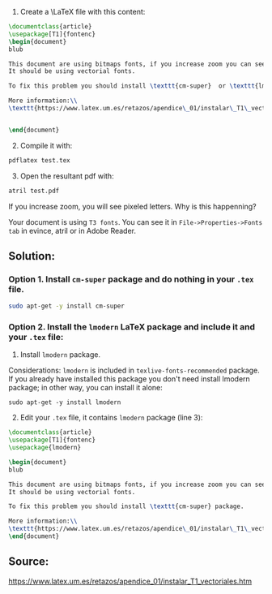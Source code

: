 1. Create a \LaTeX file with this content:
```latex
\documentclass{article}
\usepackage[T1]{fontenc}
\begin{document}
blub

This document are using bitmaps fonts, if you increase zoom you can see the pixels. 
It should be using vectorial fonts. 

To fix this problem you should install \texttt{cm-super}  or \texttt{lmodern} package.

More information:\\
\texttt{https://www.latex.um.es/retazos/apendice\_01/instalar\_T1\_vectoriales.htm}


\end{document}
```
2. Compile it with:
```bash
pdflatex test.tex
```

3. Open the resultant pdf with:
```bash
atril test.pdf
```

If you increase zoom, you will see pixeled letters. Why is this happenning?

Your document is using ```T3 fonts```. You can see it in ```File->Properties->Fonts tab``` in evince, atril or in Adobe Reader.

## Solution:
### Option 1. Install ```cm-super``` package and do nothing in your ```.tex``` file.
```bash
sudo apt-get -y install cm-super
```


### Option 2. Install the ```lmodern``` LaTeX package and include it and your ```.tex``` file:

1. Install ```lmodern``` package.

Considerations: ```lmodern``` is included in ```texlive-fonts-recommended``` package. If you already have installed this package you don't need install lmodern package; in other way, you can install it alone:

```
sudo apt-get -y install lmodern
```


2. Edit your ```.tex``` file, it contains ```lmodern``` package (line 3):
```latex
\documentclass{article}
\usepackage[T1]{fontenc}
\usepackage{lmodern}

\begin{document}
blub

This document are using bitmaps fonts, if you increase zoom you can see the pixels. 
It should be using vectorial fonts. 

To fix this problem you should install \texttt{cm-super} package.

More information:\\
\texttt{https://www.latex.um.es/retazos/apendice\_01/instalar\_T1\_vectoriales.htm}
\end{document}
```


## Source:
<https://www.latex.um.es/retazos/apendice_01/instalar_T1_vectoriales.htm>

